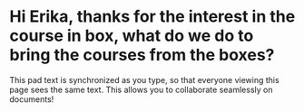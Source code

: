 # Hi Erika, thanks for the interest in the course in box, what do we do to bring the courses from the boxes? 

This pad text is synchronized as you type, so that everyone viewing this page sees the same text.  This allows you to collaborate seamlessly on documents!